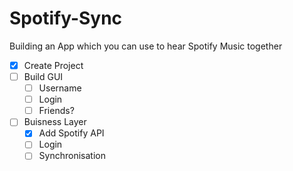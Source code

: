 # Spotify-Sync
Building an App which you can use to hear Spotify Music together

- [x] Create Project
- [ ] Build GUI
  - [ ] Username
  - [ ] Login
  - [ ] Friends?
- [ ] Buisness Layer
  - [x] Add Spotify API
  - [ ] Login
  - [ ] Synchronisation
